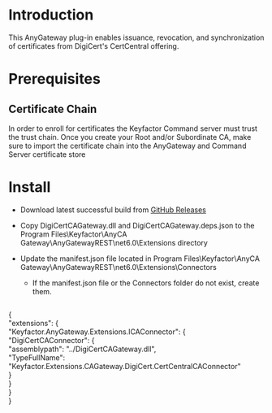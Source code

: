 # Introduction
This AnyGateway plug-in enables issuance, revocation, and synchronization of certificates from DigiCert's CertCentral offering.  
# Prerequisites

## Certificate Chain

In order to enroll for certificates the Keyfactor Command server must trust the trust chain. Once you create your Root and/or Subordinate CA, make sure to import the certificate chain into the AnyGateway and Command Server certificate store


# Install
* Download latest successful build from [GitHub Releases](../../releases/latest)

* Copy DigiCertCAGateway.dll and DigiCertCAGateway.deps.json to the Program Files\Keyfactor\AnyCA Gateway\AnyGatewayREST\net6.0\Extensions directory

* Update the manifest.json file located in Program Files\Keyfactor\AnyCA Gateway\AnyGatewayREST\net6.0\Extensions\Connectors
  * If the manifest.json file or the Connectors folder do not exist, create them.
  ```json
{  
	"extensions": {  
		"Keyfactor.AnyGateway.Extensions.ICAConnector": {  
			"DigiCertCAConnector": {  
				"assemblypath": "../DigiCertCAGateway.dll",  
				"TypeFullName": "Keyfactor.Extensions.CAGateway.DigiCert.CertCentralCAConnector"  
			}  
		}  
	}  
}
  ```
